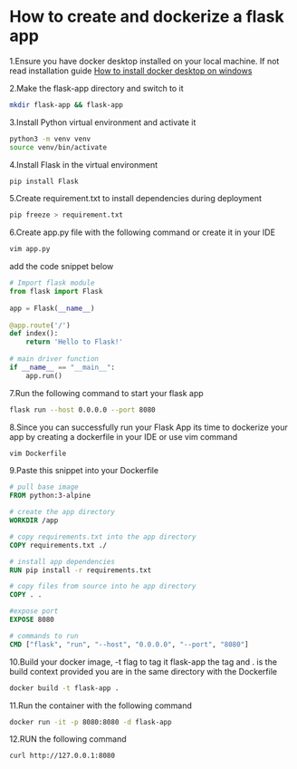 # How to create and dockerize a flask app

1.Ensure you have docker desktop installed on your local machine. If not read installation guide [How to install docker desktop on windows](https://docs.docker.com/desktop/install/windows-install/)

2.Make the flask-app directory and switch to it

 ```sh
mkdir flask-app && flask-app
```

3.Install Python virtual environment and activate it

```sh
python3 -m venv venv 
source venv/bin/activate 
```

4.Install Flask in the virtual environment

```sh
pip install Flask 
```

5.Create requirement.txt to install dependencies during deployment

```sh
pip freeze > requirement.txt
```

6.Create app.py file with the following command or create it in your IDE

```sh
vim app.py
```

add the code snippet below

```python
# Import flask module
from flask import Flask
 
app = Flask(__name__)
 
@app.route('/')
def index():
    return 'Hello to Flask!'
 
# main driver function
if __name__ == "__main__":
    app.run()
```

7.Run the following command to start your flask app

```sh
flask run --host 0.0.0.0 --port 8080
```

8.Since you can successfully run your Flask App its time to dockerize your  app by creating a dockerfile in your IDE or use vim command

```sh
vim Dockerfile
```

9.Paste this snippet into your Dockerfile

```Dockerfile
# pull base image
FROM python:3-alpine

# create the app directory
WORKDIR /app

# copy requirements.txt into the app directory
COPY requirements.txt ./

# install app dependencies
RUN pip install -r requirements.txt

# copy files from source into he app directory
COPY . .

#expose port
EXPOSE 8080

# commands to run 
CMD ["flask", "run", "--host", "0.0.0.0", "--port", "8080"]

```

10.Build your docker image, -t flag to tag it flask-app the tag and . is the build context provided you are in  the same directory with the Dockerfile

```sh
docker build -t flask-app .
```

11.Run the container with the following command

```sh
docker run -it -p 8080:8080 -d flask-app
```

12.RUN the following command

```sh
curl http://127.0.0.1:8080
```
